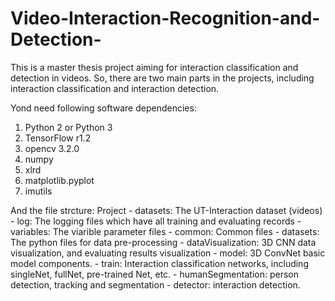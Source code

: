 # Video-Interaction-Recognition-and-Detection-
This is a master thesis project aiming for interaction classification and detection in videos. So, there are two main parts in the projects, including interaction classification and interaction detection. 

Yond need following software dependencies:
1. Python 2 or Python 3
2. TensorFlow r1.2
3. opencv 3.2.0
4. numpy
5. xlrd
6. matplotlib.pyplot
7. imutils


And the file strcture: 
Project - datasets:   The UT-Interaction dataset (videos)
        - log:        The logging files which have all training and evaluating records
        - variables:  The viarible parameter files
        - common:     Common files
        - datasets:   The python files for data pre-processing
        - dataVisualization: 3D CNN data visualization, and evaluating results visualization
        - model:      3D ConvNet basic model components.
        - train:      Interaction classification networks, including singleNet, fullNet, pre-trained Net, etc.
        - humanSegmentation: person detection, tracking and segmentation
        - detector:   interaction detection.
        

